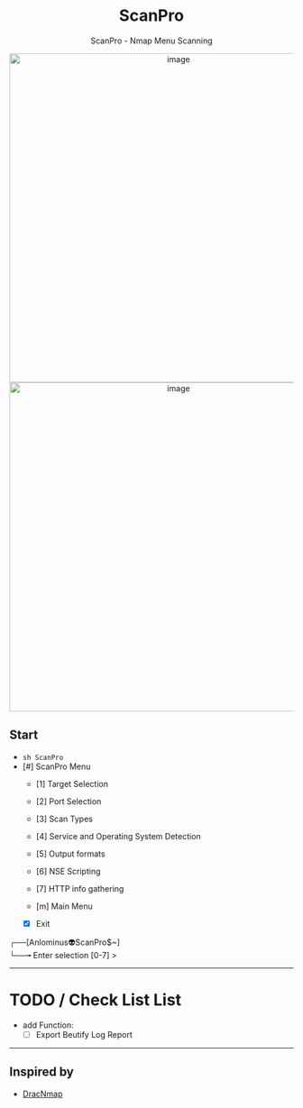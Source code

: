<div align="center">

# ScanPro
ScanPro - Nmap Menu Scanning

<img width="584" alt="image" src="https://user-images.githubusercontent.com/51442719/168449267-f6797ddf-c870-4b43-b25b-835f7d756157.png">

<img width="584" alt="image" src="https://user-images.githubusercontent.com/51442719/168449232-8355cb78-e687-4611-813e-c4f66ba03754.png">

</div>
    
## Start
- `sh ScanPro`
- [#] ScanPro Menu  
    - [1] Target Selection
    - [2] Port Selection
    - [3] Scan Types
    - [4] Service and Operating System Detection
    - [5] Output formats
    - [6] NSE Scripting
    - [7] HTTP info gathering

    - [m] Main Menu
    - [x] Exit


┌──[Anlominus👽ScanPro$~]  
└──╼ Enter selection [0-7] >

---

# TODO / Check List List
- add Function: 
    - [ ] Export Beutify Log Report
---
## Inspired by
- [DracNmap](https://github.com/screetsec/Dracnmap)
